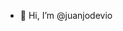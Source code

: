 - 👋 Hi, I’m @juanjodevio
<!---
juanjodevio/juanjodevio is a ✨ special ✨ repository because its `README.md` (this file) appears on your GitHub profile.
You can click the Preview link to take a look at your changes.
--->
